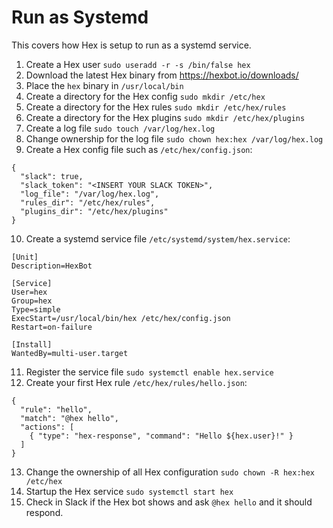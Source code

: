 # Run as Systemd

This covers how Hex is setup to run as a systemd service.

1. Create a Hex user `sudo useradd -r -s /bin/false hex`
2. Download the latest Hex binary from https://hexbot.io/downloads/
3. Place the `hex` binary in `/usr/local/bin`
4. Create a directory for the Hex config `sudo mkdir /etc/hex`
5. Create a directory for the Hex rules `sudo mkdir /etc/hex/rules`
6. Create a directory for the Hex plugins `sudo mkdir /etc/hex/plugins`
7. Create a log file `sudo touch /var/log/hex.log`
8. Change ownership for the log file `sudo chown hex:hex /var/log/hex.log`
9. Create a Hex config file such as `/etc/hex/config.json`:
```
{
  "slack": true,
  "slack_token": "<INSERT YOUR SLACK TOKEN>",
  "log_file": "/var/log/hex.log",
  "rules_dir": "/etc/hex/rules",
  "plugins_dir": "/etc/hex/plugins"
}
```
10. Create a systemd service file `/etc/systemd/system/hex.service`:
```
[Unit]
Description=HexBot

[Service]
User=hex
Group=hex
Type=simple
ExecStart=/usr/local/bin/hex /etc/hex/config.json
Restart=on-failure

[Install]
WantedBy=multi-user.target
```
11. Register the service file `sudo systemctl enable hex.service`
12. Create your first Hex rule `/etc/hex/rules/hello.json`:
```
{
  "rule": "hello",
  "match": "@hex hello",
  "actions": [
    { "type": "hex-response", "command": "Hello ${hex.user}!" }
  ]
}
```
13. Change the ownership of all Hex configuration `sudo chown -R hex:hex /etc/hex`
14. Startup the Hex service `sudo systemctl start hex`
15. Check in Slack if the Hex bot shows and ask `@hex hello` and it should respond.
